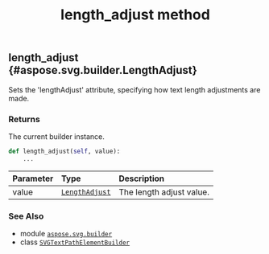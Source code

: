 ﻿---
title: length_adjust method
second_title: Aspose.SVG for Python via .NET API References
description: 
type: docs
weight: 60
url: /python-net/aspose.svg.builder/svgtextpathelementbuilder/length_adjust/
is_root: false
---

## length_adjust {#aspose.svg.builder.LengthAdjust}

Sets the 'lengthAdjust' attribute, specifying how text length adjustments are made.


### Returns 


The current builder instance.


```python
def length_adjust(self, value):
    ...
```


| Parameter | Type | Description |
| :- | :- | :- |
| value | [`LengthAdjust`](/svg/python-net/aspose.svg.builder/lengthadjust) | The length adjust value. |



### See Also
* module [`aspose.svg.builder`](../../)
* class [`SVGTextPathElementBuilder`](/svg/python-net/aspose.svg.builder/svgtextpathelementbuilder)
